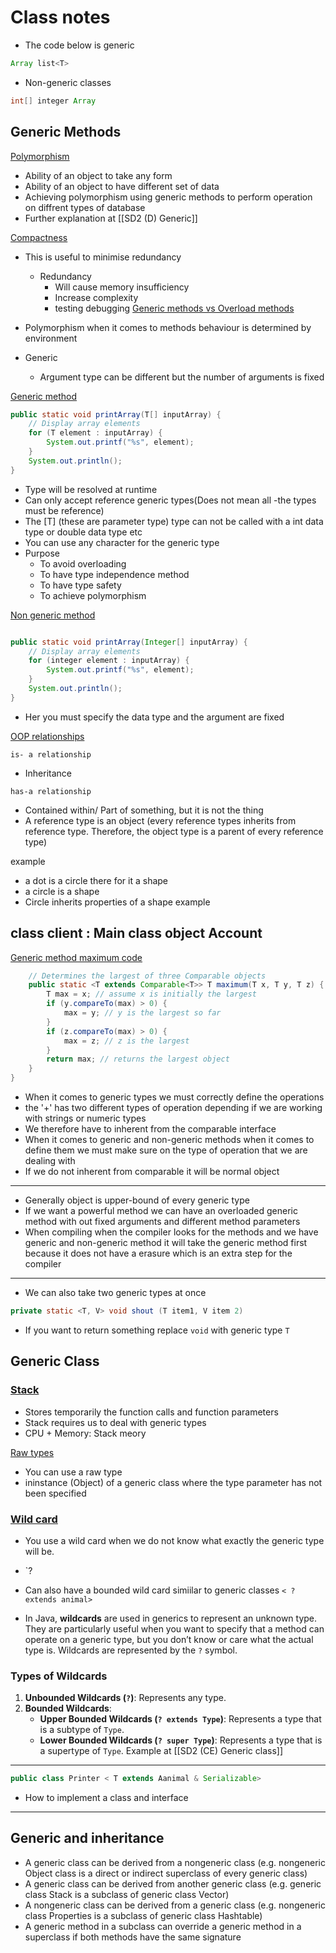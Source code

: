 
# Class notes

- The code below is generic
```java
Array list<T>
```

- Non-generic classes
```java
int[] integer Array
```

## Generic Methods
<u>Polymorphism</u>

- Ability of an object to take any form
- Ability of an object to have different set of data
- Achieving polymorphism using generic methods to perform operation on diffrent types of database 
- Further explanation at [[SD2 (D) Generic]]


<u>Compactness</u>
- This is useful to minimise redundancy
	- Redundancy 
		- Will cause memory insufficiency 
		- Increase complexity
		- testing debugging
<u>Generic methods vs Overload methods</u>

- Polymorphism when it comes to methods behaviour is determined by environment 
- Generic
	- Argument type can be different but the number of arguments is fixed

<u>Generic method</u> 

```java
public static void printArray(T[] inputArray) {
    // Display array elements
    for (T element : inputArray) {
        System.out.printf("%s", element);
    }
    System.out.println();
}

```
- Type will be resolved at runtime
- Can only accept reference generic types(Does not mean all -the types must be reference)
- The [T] (these are parameter type) type can not be called with a int data type or double data type etc
- You can use any character for the generic type 
- Purpose
	- To avoid overloading
	- To have type independence method
	- To have type safety
	- To achieve polymorphism
	

<u>Non generic method</u> 

```java

public static void printArray(Integer[] inputArray) {
    // Display array elements
    for (integer element : inputArray) {
        System.out.printf("%s", element);
    }
    System.out.println();
}

```

- Her you must specify the data type and the argument are fixed

<u>OOP relationships</u>

`is- a relationship`
- Inheritance 
  
`has-a relationship`
- Contained within/ Part of something, but it is not the thing
- A reference type is an object (every reference types inherits from reference type. Therefore, the object type is a parent  of every reference type)

example
- a dot is a circle there for it a shape
- a circle is a shape 
- Circle inherits properties of a shape
example

class client : Main class
	object Account 
--------------------------------------------------------------------------------------------
<U>Generic method maximum code</u>

```java
    // Determines the largest of three Comparable objects
    public static <T extends Comparable<T>> T maximum(T x, T y, T z) {
        T max = x; // assume x is initially the largest
        if (y.compareTo(max) > 0) {
            max = y; // y is the largest so far
        }
        if (z.compareTo(max) > 0) {
            max = z; // z is the largest
        }
        return max; // returns the largest object
    }
}
```

- When it comes to generic types we must correctly define the operations
-  the '+' has two different types of operation depending if we are working with strings or numeric types
- We therefore have to inherent from the comparable interface 
- When it comes to generic and non-generic methods when it comes to define them we must make sure on the type of operation that we are dealing with
- If we do not inherent from comparable it will be normal object
  
-----------------------------------------------------------------
	
- Generally object is upper-bound of every generic type
- If we want a powerful method we can have an overloaded generic method with out fixed arguments and different method parameters
- When compiling when the compiler looks for the methods and we have generic and non-generic method it will take the generic method first because it does not have a erasure which is an extra step for the compiler

---------------------------------------------------------------------
- We can also take two generic types at once

```java
private static <T, V> void shout (T item1, V item 2)
```

- If you want to return something replace `void` with generic type `T `
## Generic Class

### <u>Stack</u>

- Stores temporarily the function calls and function parameters
- Stack requires us to deal with generic types
- CPU + Memory: Stack meory

<u>Raw types</u>

- You can use a raw type 
- ininstance (Object) of a generic class where the type parameter has not been specified

### <u>Wild card</u>
- You use a wild card  when we do not know what exactly the generic type will be.
- `?
- Can also have a bounded wild card simiilar to generic classes
`< ? extends animal>`

- In Java, **wildcards** are used in generics to represent an unknown type. They are particularly useful when you want to specify that a method can operate on a generic type, but you don’t know or care what the actual type is. Wildcards are represented by the `?` symbol.
### Types of Wildcards

1. **Unbounded Wildcards (`?`)**: Represents any type.
2. **Bounded Wildcards**:
    - **Upper Bounded Wildcards (`? extends Type`)**: Represents a type that is a subtype of `Type`.
    - **Lower Bounded Wildcards (`? super Type`)**: Represents a type that is a supertype of `Type`.
Example at [[SD2 (CE) Generic class]]


-----------------------------------------------

```java
public class Printer < T extends Aanimal & Serializable>
```

- How to implement a class and interface

-----------------------------------------------

## Generic and inheritance

- A generic class can be derived from a nongeneric class (e.g. nongeneric Object class is a direct or indirect superclass of every generic class) 
-  A generic class can be derived from another generic class (e.g. generic class Stack is a subclass of generic class Vector)
- A nongeneric class can be derived from a generic class (e.g. nongeneric class Properties is a subclass of generic class Hashtable)
- A generic method in a subclass can override a generic method in a superclass if both methods have the same signature